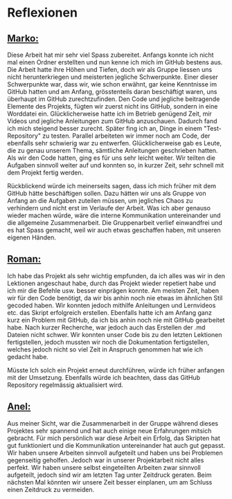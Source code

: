 # Reflexionen


## <ins>Marko:</ins>
Diese Arbeit hat mir sehr viel Spass zubereitet. Anfangs konnte ich nicht mal einen Ordner erstellten und nun kenne ich mich im GitHub bestens aus. Die Arbeit hatte ihre Höhen und Tiefen, doch wir als Gruppe liessen uns nicht herunterkriegen und meisterten jegliche Schwerpunkte.
Einer dieser Schwerpunkte war, dass wir, wie schon erwähnt, gar keine Kenntnisse im GitHub hatten und am Anfang, grösstenteils daran beschäftigt waren, uns überhaupt im GitHub zurechtzufinden. Den Code und jegliche beitragende Elemente des Projekts, fügten wir zuerst nicht ins GitHub, sondern in eine Worddatei ein. Glücklicherweise hatte ich im Betrieb genügend Zeit, mir Videos und jegliche Anleitungen zum GitHub anzuschauen. Dadurch fand ich mich steigend besser zurecht. Später fing ich an, Dinge in einem "Test-Repository" zu testen. Parallel arbeiteten wir immer noch am Code, der ebenfalls sehr schwierig war zu entwerfen. Glücklicherweise gab es Leute, die zu genau unserem Thema, sämtliche Anleitungen geschrieben hatten. Als wir den Code hatten, ging es für uns sehr leicht weiter. Wir teilten die Aufgaben sinnvoll weiter auf und konnten so, in kurzer Zeit, sehr schnell mit dem Projekt fertig werden.


Rückblickend würde ich meinerseits sagen, dass ich mich früher mit dem GitHub hätte beschäftigen sollen. Dazu hätten wir uns als Gruppe von Anfang an die Aufgaben zuteilen müssen, um jegliches Chaos zu verhindern und nicht erst im Verlaufe der Arbeit. Was ich aber genauso wieder machen würde, wäre die interne Kommunikation untereinander und die allgemeine Zusammenarbeit. Die Gruppenarbeit verlief einwandfrei und es hat Spass gemacht, weil wir auch etwas geschaffen haben, mit unseren eigenen Händen. 




## <ins>Roman:</ins>

Ich habe das Projekt als sehr wichtig empfunden, da ich alles was wir in den Lektionen angeschaut habe, durch das Projekt wieder repetiert habe und ich mir die Befehle usw. besser einprägen konnte.
Am meisten Zeit, haben wir für den Code benötigt, da wir bis anhin noch nie etwas im ähnlichen Stil gecoded haben. Wir konnten jedoch mithilfe Anleitungen und Lernvideos etc. das Skript erfolgreich erstellen. Ebenfalls hatte ich am Anfang ganz kurz ein Problem mit GitHub, da ich bis anhin noch nie mit GitHub gearbeitet habe. Nach kurzer Recherche, war jedoch auch das Erstellen der .md Dateien nicht schwer. Wir konnten unser Code bis zu den letzten Lektionen fertigstellen, jedoch mussten wir noch die Dokumentation fertigstellen, welches jedoch nicht so viel Zeit in Anspruch genommen hat wie ich gedacht habe.

Müsste Ich solch ein Projekt erneut durchführen, würde ich früher anfangen mit der Umsetzung. Ebenfalls würde ich beachten, dass das GitHub Repository regelmässig aktualisiert wird.



## <ins>Anel:</ins>

Aus meiner Sicht, war die Zusammenarbeit in der Gruppe während dieses Projektes sehr spannend und hat auch einige neue Erfahrungen mitsich gebracht. Für mich persönlich war diese Arbeit ein Erfolg, das Skripten hat gut funktioniert und die Kommunikation untereinander hat auch gut gepasst. Wir haben unsere Arbeiten sinnvoll aufgeteilt und haben uns bei Problemen gegenseitig geholfen. Jedoch war in unserer Projektarbeit nicht alles perfekt. Wir haben unsere selbst eingeteilten Arbeiten zwar sinnvoll aufgeteilt, jedoch sind wir am letzten Tag unter Zeitdruck geraten. Beim nächsten Mal könnten wir unsere Zeit besser einplanen, um am Schluss einen Zeitdruck zu vermeiden. 
